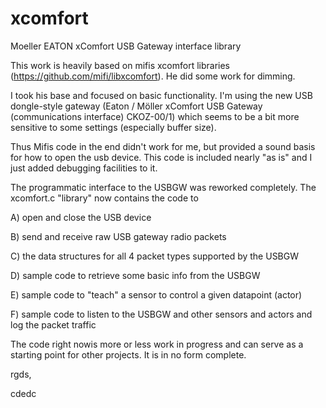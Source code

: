 # xcomfort
Moeller EATON xComfort USB Gateway interface library

This work is heavily based on mifis xcomfort libraries (https://github.com/mifi/libxcomfort). He did some work for dimming. 

I took his base and focused on basic functionality. I'm using the new USB dongle-style gateway (Eaton / Möller xComfort USB Gateway (communications interface) CKOZ-00/1) which seems to be a bit more sensitive to some settings (especially buffer size). 

Thus Mifis code in the end didn't work for me, but provided a sound basis for how to open the usb device. This code is included nearly "as is" and I just added debugging facilities to it. 

The programmatic interface to the USBGW was reworked completely. The xcomfort.c "library" now contains the code to 

A) open and close the USB device

B) send and receive raw USB gateway radio packets

C) the data structures for all 4 packet types supported by the USBGW

D) sample code to retrieve some basic info from the USBGW

E) sample code to "teach" a sensor to control a given datapoint (actor)

F) sample code to listen to the USBGW and other sensors and actors and log the packet traffic

The code right nowis more or less work in progress and can serve as a starting point for other projects. It is in no form complete.

rgds,

cdedc
